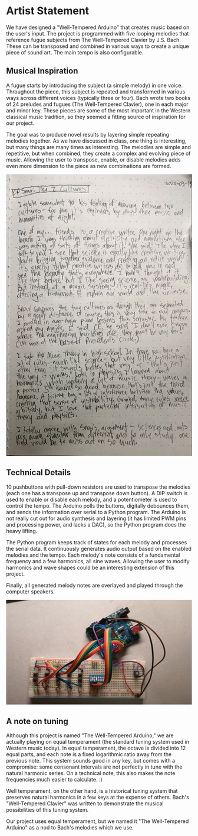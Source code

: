 # Artist Statement

We have designed a "Well-Tempered Arduino" that creates music based on the user's input. The project is programmed with five looping melodies that reference fugue subjects from The Well-Tempered Clavier by J.S. Bach. These can be transposed and combined in various ways to create a unique piece of sound art. The main tempo is also configurable.

## Musical Inspiration

A fugue starts by introducing the subject (a simple melody) in one voice. Throughout the piece, this subject is repeated and transformed in various ways across different voices (typically three or four). Bach wrote two books of 24 preludes and fugues (The Well-Tempered Clavier), one in each major and minor key. These pieces are some of the most important in the Western classical music tradition, so they seemed a fitting source of inspiration for our project.

The goal was to produce novel results by layering simple repeating melodies together. As we have discussed in class, one thing is interesting, but many things are many times as interesting. The melodies are simple and repetitive, but when combined, they create a complex and evolving piece of music. Allowing the user to transpose, enable, or disable melodies adds even more dimension to the piece as new combinations are formed.

![Fugue Subjects](fugues.jpg)


## Technical Details

10 pushbuttons with pull-down resistors are used to transpose the melodies (each one has a transpose up and transpose down button). A DIP switch is used to enable or disable each melody, and a potentiometer is used to control the tempo. The Arduino polls the buttons, digitally debounces them, and sends the information over serial to a Python program. The Arduino is not really cut out for audio synthesis and layering (it has limited PWM pins and processing power, and lacks a DAC), so the Python program does the heavy lifting. 

The Python program keeps track of states for each melody and processes the serial data. It continuously generates audio output based on the enabled melodies and the tempo. Each melody's note consists of a fundamental frequency and a few harmonics, all sine waves. Allowing the user to modify harmonics and wave shapes could be an interesting extension of this project.

Finally, all generated melody notes are overlayed and played through the computer speakers.

![Arduino](arduino.jpg)


## A note on tuning

Although this project is named "The Well-Tempered Arduino," we are actually playing on equal temperament (the standard tuning system used in Western music today). In equal temperament, the octave is divided into 12 equal parts, and each note is a fixed logarithmic ratio away from the previous note. This system sounds good in any key, but comes with a compromise: some consonant intervals are not perfectly in tune with the natural harmonic series. On a technical note, this also makes the note frequencies much easier to calculate. :)

Well temperament, on the other hand, is a historical tuning system that preserves natural harmonics in a few keys at the expense of others. Bach's "Well-Tempered Clavier" was written to demonstrate the musical possibilities of this tuning system.

Our project uses equal temperament, but we named it "The Well-Tempered Arduino" as a nod to Bach's melodies which we use.
